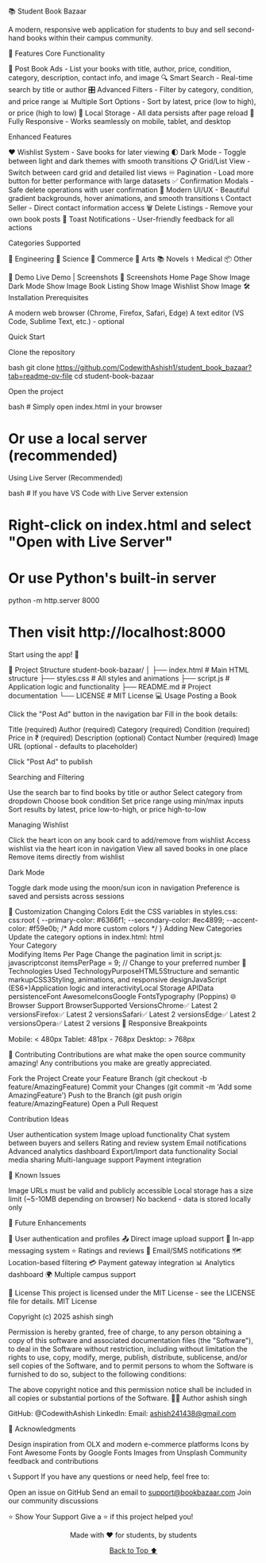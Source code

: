📚 Student Book Bazaar

A modern, responsive web application for students to buy and sell second-hand books within their campus community.

🌟 Features
Core Functionality

📖 Post Book Ads - List your books with title, author, price, condition, category, description, contact info, and image
🔍 Smart Search - Real-time search by title or author
🎛️ Advanced Filters - Filter by category, condition, and price range
📊 Multiple Sort Options - Sort by latest, price (low to high), or price (high to low)
💾 Local Storage - All data persists after page reload
📱 Fully Responsive - Works seamlessly on mobile, tablet, and desktop

Enhanced Features

❤️ Wishlist System - Save books for later viewing
🌓 Dark Mode - Toggle between light and dark themes with smooth transitions
📋 Grid/List View - Switch between card grid and detailed list views
♾️ Pagination - Load more button for better performance with large datasets
✅ Confirmation Modals - Safe delete operations with user confirmation
🎨 Modern UI/UX - Beautiful gradient backgrounds, hover animations, and smooth transitions
📞 Contact Seller - Direct contact information access
🗑️ Delete Listings - Remove your own book posts
🔔 Toast Notifications - User-friendly feedback for all actions

Categories Supported

📐 Engineering
🔬 Science
💼 Commerce
🎨 Arts
📚 Novels
⚕️ Medical
📦 Other

🚀 Demo
Live Demo | Screenshots
📸 Screenshots
Home Page
Show Image
Dark Mode
Show Image
Book Listing
Show Image
Wishlist
Show Image
🛠️ Installation
Prerequisites

A modern web browser (Chrome, Firefox, Safari, Edge)
A text editor (VS Code, Sublime Text, etc.) - optional

Quick Start

Clone the repository

bash   git clone https://github.com/CodewithAshish1/student_book_bazaar?tab=readme-ov-file
   cd student-book-bazaar

Open the project

bash   # Simply open index.html in your browser
   # Or use a local server (recommended)

Using Live Server (Recommended)

bash   # If you have VS Code with Live Server extension
   # Right-click on index.html and select "Open with Live Server"
   
   # Or use Python's built-in server
   python -m http.server 8000
   # Then visit http://localhost:8000

Start using the app! 🎉

📂 Project Structure
student-book-bazaar/
│
├── index.html          # Main HTML structure
├── styles.css          # All styles and animations
├── script.js           # Application logic and functionality
├── README.md           # Project documentation
└── LICENSE             # MIT License
💻 Usage
Posting a Book

Click the "Post Ad" button in the navigation bar
Fill in the book details:

Title (required)
Author (required)
Category (required)
Condition (required)
Price in ₹ (required)
Description (optional)
Contact Number (required)
Image URL (optional - defaults to placeholder)


Click "Post Ad" to publish

Searching and Filtering

Use the search bar to find books by title or author
Select category from dropdown
Choose book condition
Set price range using min/max inputs
Sort results by latest, price low-to-high, or price high-to-low

Managing Wishlist

Click the heart icon on any book card to add/remove from wishlist
Access wishlist via the heart icon in navigation
View all saved books in one place
Remove items directly from wishlist

Dark Mode

Toggle dark mode using the moon/sun icon in navigation
Preference is saved and persists across sessions

🎨 Customization
Changing Colors
Edit the CSS variables in styles.css:
css:root {
    --primary-color: #6366f1;
    --secondary-color: #ec4899;
    --accent-color: #f59e0b;
    /* Add more custom colors */
}
Adding New Categories
Update the category options in index.html:
html<option value="YourCategory">Your Category</option>
Modifying Items Per Page
Change the pagination limit in script.js:
javascriptconst itemsPerPage = 9; // Change to your preferred number
🔧 Technologies Used
TechnologyPurposeHTML5Structure and semantic markupCSS3Styling, animations, and responsive designJavaScript (ES6+)Application logic and interactivityLocal Storage APIData persistenceFont AwesomeIconsGoogle FontsTypography (Poppins)
🌐 Browser Support
BrowserSupported VersionsChrome✅ Latest 2 versionsFirefox✅ Latest 2 versionsSafari✅ Latest 2 versionsEdge✅ Latest 2 versionsOpera✅ Latest 2 versions
📱 Responsive Breakpoints

Mobile: < 480px
Tablet: 481px - 768px
Desktop: > 768px

🤝 Contributing
Contributions are what make the open source community amazing! Any contributions you make are greatly appreciated.

Fork the Project
Create your Feature Branch (git checkout -b feature/AmazingFeature)
Commit your Changes (git commit -m 'Add some AmazingFeature')
Push to the Branch (git push origin feature/AmazingFeature)
Open a Pull Request

Contribution Ideas

 User authentication system
 Image upload functionality
 Chat system between buyers and sellers
 Rating and review system
 Email notifications
 Advanced analytics dashboard
 Export/Import data functionality
 Social media sharing
 Multi-language support
 Payment integration

🐛 Known Issues

Image URLs must be valid and publicly accessible
Local storage has a size limit (~5-10MB depending on browser)
No backend - data is stored locally only

🔮 Future Enhancements

🔐 User authentication and profiles
📤 Direct image upload support
💬 In-app messaging system
⭐ Ratings and reviews
🔔 Email/SMS notifications
🗺️ Location-based filtering
💳 Payment gateway integration
📊 Analytics dashboard
🌍 Multiple campus support

📄 License
This project is licensed under the MIT License - see the LICENSE file for details.
MIT License

Copyright (c) 2025 ashish singh

Permission is hereby granted, free of charge, to any person obtaining a copy
of this software and associated documentation files (the "Software"), to deal
in the Software without restriction, including without limitation the rights
to use, copy, modify, merge, publish, distribute, sublicense, and/or sell
copies of the Software, and to permit persons to whom the Software is
furnished to do so, subject to the following conditions:

The above copyright notice and this permission notice shall be included in all
copies or substantial portions of the Software.
👨‍💻 Author
ashish singh

GitHub: @CodewithAshish
LinkedIn: 
Email: ashish241438@gmail.com

🙏 Acknowledgments

Design inspiration from OLX and modern e-commerce platforms
Icons by Font Awesome
Fonts by Google Fonts
Images from Unsplash
Community feedback and contributions

📞 Support
If you have any questions or need help, feel free to:

Open an issue on GitHub
Send an email to support@bookbazaar.com
Join our community discussions

⭐ Show Your Support
Give a ⭐️ if this project helped you!

<p align="center">Made with ❤️ for students, by students</p>
<p align="center">
  <a href="#top">Back to Top ⬆️</a>
</p>
